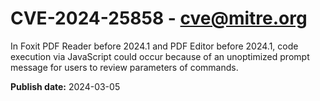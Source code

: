 # CVE-2024-25858 - cve@mitre.org

In Foxit PDF Reader before 2024.1 and PDF Editor before 2024.1, code execution via JavaScript could occur because of an unoptimized prompt message for users to review parameters of commands.

**Publish date:** 2024-03-05
